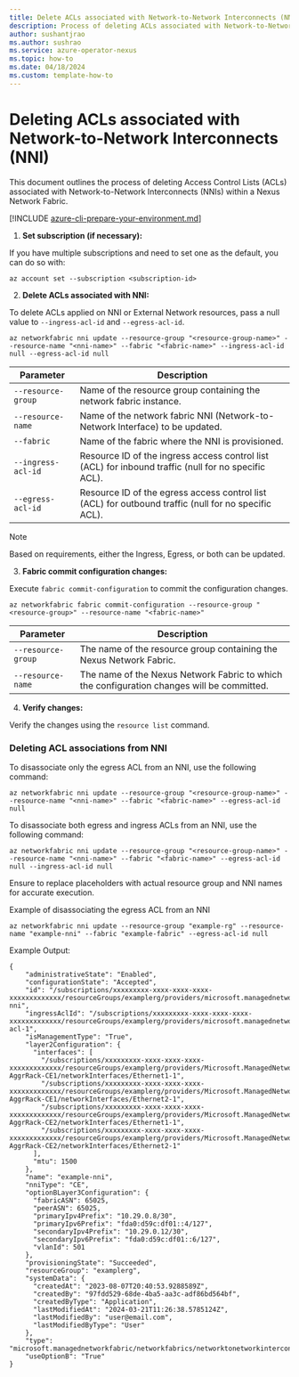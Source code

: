 ```yaml
---
title: Delete ACLs associated with Network-to-Network Interconnects (NNI)
description: Process of deleting ACLs associated with Network-to-Network Interconnects (NNI)
author: sushantjrao 
ms.author: sushrao
ms.service: azure-operator-nexus
ms.topic: how-to
ms.date: 04/18/2024
ms.custom: template-how-to
---
```


# Deleting ACLs associated with Network-to-Network Interconnects (NNI)

This document outlines the process of deleting Access Control Lists (ACLs) associated with Network-to-Network Interconnects (NNIs) within a Nexus Network Fabric.

[!INCLUDE [azure-cli-prepare-your-environment.md](~/reusable-content/azure-cli/azure-cli-prepare-your-environment.md)]

1. **Set subscription (if necessary):**
   
If you have multiple subscriptions and need to set one as the default, you can do so with:
   
```Azure CLI
az account set --subscription <subscription-id>
```

2. **Delete ACLs associated with NNI:**
   
To delete ACLs applied on NNI or External Network resources, pass a null value to `--ingress-acl-id` and `--egress-acl-id`.

```Azure CLI
az networkfabric nni update --resource-group "<resource-group-name>" --resource-name "<nni-name>" --fabric "<fabric-name>" --ingress-acl-id null --egress-acl-id null
```

| Parameter            | Description                                                                                      |
|----------------------|--------------------------------------------------------------------------------------------------|
| `--resource-group`   | Name of the resource group containing the network fabric instance.                              |
| `--resource-name`    | Name of the network fabric NNI (Network-to-Network Interface) to be updated.                    |
| `--fabric`           | Name of the fabric where the NNI is provisioned.                                                     |
| `--ingress-acl-id`   | Resource ID of the ingress access control list (ACL) for inbound traffic (null for no specific ACL). |
| `--egress-acl-id`    | Resource ID of the egress access control list (ACL) for outbound traffic (null for no specific ACL). |

> [!NOTE]
> Based on requirements, either the Ingress, Egress, or both can be updated.

3. **Fabric commit configuration changes:**

Execute `fabric commit-configuration` to commit the configuration changes.

```Azure CLI
az networkfabric fabric commit-configuration --resource-group "<resource-group>" --resource-name "<fabric-name>"
```

| Parameter        | Description                                                  |
|------------------|--------------------------------------------------------------|
| `--resource-group` | The name of the resource group containing the Nexus Network Fabric. |
| `--resource-name`  | The name of the Nexus Network Fabric to which the configuration changes will be committed. |

4. **Verify changes:**

Verify the changes using the `resource list` command.

### Deleting ACL associations from NNI

To disassociate only the egress ACL from an NNI, use the following command:

```Azure CLI
az networkfabric nni update --resource-group "<resource-group-name>" --resource-name "<nni-name>" --fabric "<fabric-name>" --egress-acl-id null
```

To disassociate both egress and ingress ACLs from an NNI, use the following command:

```Azure CLI
az networkfabric nni update --resource-group "<resource-group-name>" --resource-name "<nni-name>" --fabric "<fabric-name>" --egress-acl-id null --ingress-acl-id null
```

Ensure to replace placeholders with actual resource group and NNI names for accurate execution.

Example of disassociating the egress ACL from an NNI

```Azure CLI
az networkfabric nni update --resource-group "example-rg" --resource-name "example-nni" --fabric "example-fabric" --egress-acl-id null
```

Example Output:

```Output
{
    "administrativeState": "Enabled",
    "configurationState": "Accepted",
    "id": "/subscriptions/xxxxxxxxx-xxxx-xxxx-xxxx-xxxxxxxxxxxxx/resourceGroups/examplerg/providers/microsoft.managednetworkfabric/networkfabrics/examplefabric/networkToNetworkInterconnects/example-nni",
    "ingressAclId": "/subscriptions/xxxxxxxxx-xxxx-xxxx-xxxx-xxxxxxxxxxxxx/resourceGroups/examplerg/providers/microsoft.managednetworkfabric/accessControlLists/ingress-acl-1",
    "isManagementType": "True",
    "layer2Configuration": {
      "interfaces": [
        "/subscriptions/xxxxxxxxx-xxxx-xxxx-xxxx-xxxxxxxxxxxxx/resourceGroups/examplerg/providers/Microsoft.ManagedNetworkFabric/networkDevices/examplefabric-AggrRack-CE1/networkInterfaces/Ethernet1-1",
        "/subscriptions/xxxxxxxxx-xxxx-xxxx-xxxx-xxxxxxxxxxxxx/resourceGroups/examplerg/providers/Microsoft.ManagedNetworkFabric/networkDevices/examplefabric-AggrRack-CE1/networkInterfaces/Ethernet2-1",
        "/subscriptions/xxxxxxxxx-xxxx-xxxx-xxxx-xxxxxxxxxxxxx/resourceGroups/examplerg/providers/Microsoft.ManagedNetworkFabric/networkDevices/examplefabric-AggrRack-CE2/networkInterfaces/Ethernet1-1",
        "/subscriptions/xxxxxxxxx-xxxx-xxxx-xxxx-xxxxxxxxxxxxx/resourceGroups/examplerg/providers/Microsoft.ManagedNetworkFabric/networkDevices/examplefabric-AggrRack-CE2/networkInterfaces/Ethernet2-1"
      ],
      "mtu": 1500
    },
    "name": "example-nni",
    "nniType": "CE",
    "optionBLayer3Configuration": {
      "fabricASN": 65025,
      "peerASN": 65025,
      "primaryIpv4Prefix": "10.29.0.8/30",
      "primaryIpv6Prefix": "fda0:d59c:df01::4/127",
      "secondaryIpv4Prefix": "10.29.0.12/30",
      "secondaryIpv6Prefix": "fda0:d59c:df01::6/127",
      "vlanId": 501
    },
    "provisioningState": "Succeeded",
    "resourceGroup": "examplerg",
    "systemData": {
      "createdAt": "2023-08-07T20:40:53.9288589Z",
      "createdBy": "97fdd529-68de-4ba5-aa3c-adf86bd564bf",
      "createdByType": "Application",
      "lastModifiedAt": "2024-03-21T11:26:38.5785124Z",
      "lastModifiedBy": "user@email.com",
      "lastModifiedByType": "User"
    },
    "type": "microsoft.managednetworkfabric/networkfabrics/networktonetworkinterconnects",
    "useOptionB": "True"
}
```
